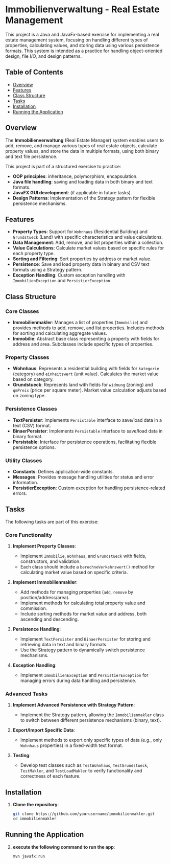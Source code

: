 # Immobilienverwaltung - Real Estate Management

This project is a Java and JavaFx-based exercise for implementing a real estate management system, focusing on handling different
types of properties, calculating values, and storing data using various persistence formats. This system is intended as
a practice for handling object-oriented design, file I/O, and design patterns.

## Table of Contents

- [Overview](#overview)
- [Features](#features)
- [Class Structure](#class-structure)
- [Tasks](#tasks)
- [Installation](#installation)
- [Running the Application](#running-the-application)


## Overview

The **Immobilienverwaltung** (Real Estate Manager) system enables users to add, remove, and manage various types of real
estate objects, calculate property values, and store the data in multiple formats, using both binary and text file
persistence.

This project is part of a structured exercise to practice:

- **OOP principles**: inheritance, polymorphism, encapsulation.
- **Java file handling**: saving and loading data in both binary and text formats.
- **JavaFX GUI development**: (if applicable in future tasks).
- **Design Patterns**: Implementation of the Strategy pattern for flexible persistence mechanisms.

## Features

- **Property Types**: Support for `Wohnhaus` (Residential Building) and `Grundstueck` (Land) with specific
  characteristics and value calculations.
- **Data Management**: Add, remove, and list properties within a collection.
- **Value Calculations**: Calculate market values based on specific rules for each property type.
- **Sorting and Filtering**: Sort properties by address or market value.
- **Persistence**: Save and load property data in binary and CSV text formats using a Strategy pattern.
- **Exception Handling**: Custom exception handling with `ImmobilienException` and `PersistierException`.

## Class Structure

### Core Classes

- **Immobilienmakler**: Manages a list of properties (`Immobilie`) and provides methods to add, remove, and list
  properties. Includes methods for sorting and calculating aggregate values.
- **Immobilie**: Abstract base class representing a property with fields for address and area. Subclasses include
  specific types of properties.

### Property Classes

- **Wohnhaus**: Represents a residential building with fields for `kategorie` (category) and `einheitswert` (unit
  value). Calculates the market value based on category.
- **Grundstueck**: Represents land with fields for `widmung` (zoning) and `qmPreis` (price per square meter). Market
  value calculation adjusts based on zoning type.

### Persistence Classes

- **TextPersister**: Implements `Persistable` interface to save/load data in a text (CSV) format.
- **BinaerPersister**: Implements `Persistable` interface to save/load data in binary format.
- **Persistable**: Interface for persistence operations, facilitating flexible persistence options.

### Utility Classes

- **Constants**: Defines application-wide constants.
- **Messages**: Provides message handling utilities for status and error information.
- **PersistierException**: Custom exception for handling persistence-related errors.

## Tasks

The following tasks are part of this exercise:

### Core Functionality

1. **Implement Property Classes**:
    - Implement `Immobilie`, `Wohnhaus`, and `Grundstueck` with fields, constructors, and validation.
    - Each class should include a `berechneVerkehrswert()` method for calculating market value based on specific
      criteria.

2. **Implement Immobilienmakler**:
    - Add methods for managing properties (`add`, `remove` by position/address/area).
    - Implement methods for calculating total property value and commission.
    - Include sorting methods for market value and address, both ascending and descending.

3. **Persistence Handling**:
    - Implement `TextPersister` and `BinaerPersister` for storing and retrieving data in text and binary formats.
    - Use the Strategy pattern to dynamically switch persistence mechanisms.

4. **Exception Handling**:
    - Implement `ImmobilienException` and `PersistierException` for managing errors during data handling and
      persistence.

### Advanced Tasks

1. **Implement Advanced Persistence with Strategy Pattern**:
    - Implement the Strategy pattern, allowing the `Immobilienmakler` class to switch between different persistence
      mechanisms (binary, text).

2. **Export/Import Specific Data**:
    - Implement methods to export only specific types of data (e.g., only `Wohnhaus` properties) in a fixed-width text
      format.

3. **Testing**:
    - Develop test classes such as `TestWohnhaus`, `TestGrundstueck`, `TestMakler`, and `TestLoadMakler` to verify
      functionality and correctness of each feature.

## Installation

1. **Clone the repository**:
   ```bash
   git clone https://github.com/yourusername/immobilienmakler.git
   cd immobilienmakler
   ```

## Running the Application

2. **execute the following command to run the app**:
   ```bash
   mvn javafx:run
   ```
